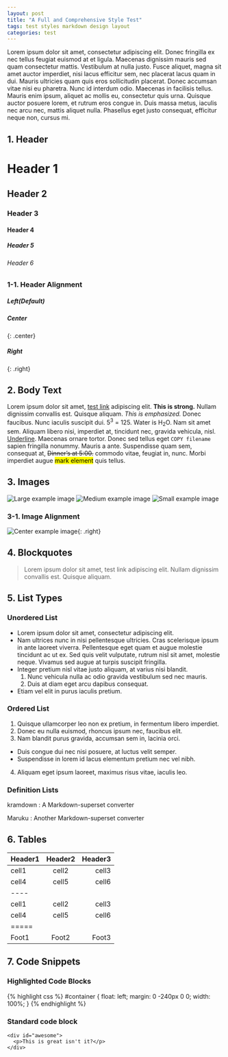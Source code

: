 ```yaml
---
layout: post
title: "A Full and Comprehensive Style Test"
tags: test styles markdown design layout
categories: test
---
```


Lorem ipsum dolor sit amet, consectetur adipiscing elit. Donec fringilla ex nec tellus feugiat euismod at et ligula. Maecenas dignissim mauris sed quam consectetur mattis. Vestibulum at nulla justo. Fusce aliquet, magna sit amet auctor imperdiet, nisi lacus efficitur sem, nec placerat lacus quam in dui. Mauris ultricies quam quis eros sollicitudin placerat. Donec accumsan vitae nisi eu pharetra. Nunc id interdum odio. Maecenas in facilisis tellus. Mauris enim ipsum, aliquet ac mollis eu, consectetur quis urna. Quisque auctor posuere lorem, et rutrum eros congue in. Duis massa metus, iaculis nec arcu nec, mattis aliquet nulla. Phasellus eget justo consequat, efficitur neque non, cursus mi.
<!--excerpt-->

## 1. Header 

# Header 1

## Header 2

### Header 3

#### Header 4

##### Header 5

###### Header 6

### 1-1. Header Alignment 

##### Left(Default)

##### Center
{: .center}

##### Right
{: .right}

## 2. Body Text

Lorem ipsum dolor sit amet, [test link](#) adipiscing elit. **This is strong.** Nullam dignissim convallis est. Quisque aliquam. *This is emphasized.* Donec faucibus. Nunc iaculis suscipit dui. 5<sup>3</sup> = 125. Water is H<sub>2</sub>O. Nam sit amet sem. Aliquam libero nisi, imperdiet at, tincidunt nec, gravida vehicula, nisl. <u>Underline</u>. Maecenas ornare tortor. Donec sed tellus eget `COPY filename` sapien fringilla nonummy. Mauris a ante. Suspendisse quam sem, consequat at, <del>Dinner’s at 5:00.</del> commodo vitae, feugiat in, nunc. Morbi imperdiet augue <mark>mark element</mark> quis tellus.

## 3. Images

![Large example image](https://placehold.it/800x400 "Large example image")
![Medium example image](https://placehold.it/400x200 "Medium example image")
![Small example image](https://placehold.it/200x200 "Small example image")

### 3-1. Image Alignment
![Center example image](https://placehold.it/200x200 "Center"){: .right}

## 4. Blockquotes

> Lorem ipsum dolor sit amet, test link adipiscing elit. Nullam dignissim convallis est. Quisque aliquam.

## 5. List Types

### Unordered List

* Lorem ipsum dolor sit amet, consectetur adipiscing elit.
* Nam ultrices nunc in nisi pellentesque ultricies. Cras scelerisque ipsum in ante laoreet viverra. Pellentesque eget quam et augue molestie tincidunt ac ut ex. Sed quis velit vulputate, rutrum nisl sit amet, molestie neque. Vivamus sed augue at turpis suscipit fringilla.
* Integer pretium nisl vitae justo aliquam, at varius nisi blandit.
  1. Nunc vehicula nulla ac odio gravida vestibulum sed nec mauris.
  2. Duis at diam eget arcu dapibus consequat.
* Etiam vel elit in purus iaculis pretium.

### Ordered List

1. Quisque ullamcorper leo non ex pretium, in fermentum libero imperdiet.
2. Donec eu nulla euismod, rhoncus ipsum nec, faucibus elit.
3. Nam blandit purus gravida, accumsan sem in, lacinia orci.
  * Duis congue dui nec nisi posuere, at luctus velit semper.
  * Suspendisse in lorem id lacus elementum pretium nec vel nibh.
4. Aliquam eget ipsum laoreet, maximus risus vitae, iaculis leo.

### Definition Lists

kramdown
: A Markdown-superset converter

Maruku
: Another Markdown-superset converter

## 6. Tables

| Header1 | Header2 | Header3 |
|:--------|:-------:|--------:|
| cell1   | cell2   | cell3   |
| cell4   | cell5   | cell6   |
|----
| cell1   | cell2   | cell3   |
| cell4   | cell5   | cell6   |
|=====
| Foot1   | Foot2   | Foot3


## 7. Code Snippets

### Highlighted Code Blocks

{% highlight css %}
#container {
  float: left;
  margin: 0 -240px 0 0;
  width: 100%;
}
{% endhighlight %}

### Standard code block

    <div id="awesome">
      <p>This is great isn't it?</p>
    </div>